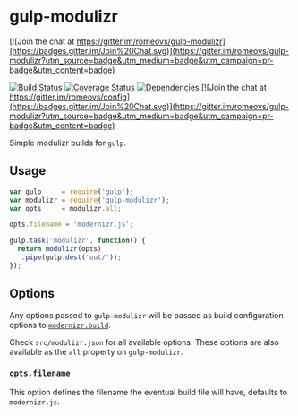 # gulp-modulizr

[![Join the chat at https://gitter.im/romeovs/gulp-modulizr](https://badges.gitter.im/Join%20Chat.svg)](https://gitter.im/romeovs/gulp-modulizr?utm_source=badge&utm_medium=badge&utm_campaign=pr-badge&utm_content=badge)

[![Build Status](https://travis-ci.org/romeovs/gulp-modulizr.svg)](https://travis-ci.org/romeovs/gulp-modulizr)
[![Coverage Status](https://coveralls.io/repos/romeovs/gulp-modulizr/badge.svg?branch=master)](https://coveralls.io/r/romeovs/gulp-modulizr?branch=master)
[![Dependencies](https://david-dm.org/romeovs/gulp-modulizr.svg)](https://david-dm.org/romeovs/gulp-modulizr)
[![Join the chat at https://gitter.im/romeovs/config](https://badges.gitter.im/Join%20Chat.svg)](https://gitter.im/romeovs/gulp-modulizr?utm_source=badge&utm_medium=badge&utm_campaign=pr-badge&utm_content=badge)

Simple modulizr builds for `gulp`.

## Usage
```js
var gulp     = require('gulp');
var modulizr = require('gulp-modulizr');
var opts     = modulizr.all;

opts.filename = 'modernizr.js';

gulp.task('modulizr', function() {
  return modulizr(opts)
   .pipe(gulp.dest('out/'));
});
```

## Options
Any options passed to `gulp-modulizr` will be passed
as build configuration options to
[`modernizr.build`](https://github.com/Modernizr/Modernizr#building).

Check `src/modulizr.json` for all available options.  These options
are also available as the `all` property on `gulp-modulizr`.

### `opts.filename`
This option defines the filename the eventual build file will have,
defaults to `modernizr.js`.

